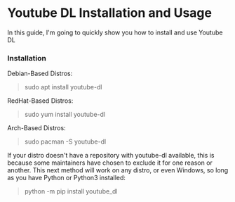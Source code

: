 # Youtube DL Installation and Usage
In this guide, I'm going to quickly show you how to install and use Youtube DL

### Installation
Debian-Based Distros:
> sudo apt install youtube-dl

RedHat-Based Distros:
> sudo yum install youtube-dl

Arch-Based Distros:
> sudo pacman -S youtube-dl

If your distro doesn't have a repository with youtube-dl available, this is because some maintainers have chosen to exclude it for one reason or another. This next method will work on any distro, or even Windows, so long as you have Python or Python3 installed:
> python -m pip install youtube_dl
